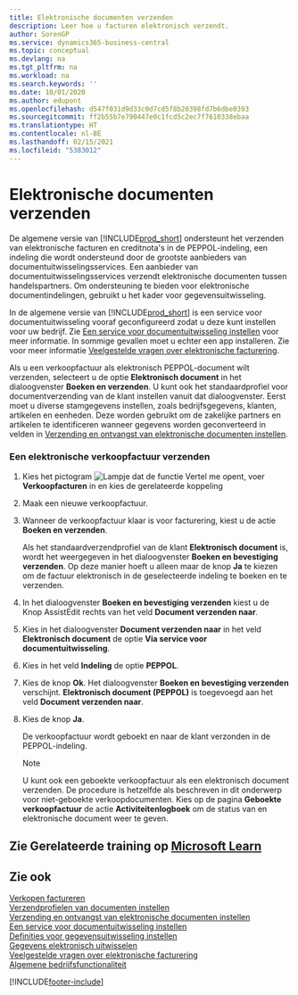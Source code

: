 ```yaml
---
title: Elektronische documenten verzenden
description: Leer hoe u facturen elektronisch verzendt.
author: SorenGP
ms.service: dynamics365-business-central
ms.topic: conceptual
ms.devlang: na
ms.tgt_pltfrm: na
ms.workload: na
ms.search.keywords: ''
ms.date: 10/01/2020
ms.author: edupont
ms.openlocfilehash: d547f031d9d33c0d7cd5f8b20398fd7b6dbe0393
ms.sourcegitcommit: ff2b55b7e790447e0c1fcd5c2ec7f7610338ebaa
ms.translationtype: HT
ms.contentlocale: nl-BE
ms.lasthandoff: 02/15/2021
ms.locfileid: "5383012"
---
```

# <a name="send-electronic-documents"></a>Elektronische documenten verzenden

De algemene versie van [!INCLUDE[prod_short](includes/prod_short.md)] ondersteunt het verzenden van elektronische facturen en creditnota's in de PEPPOL-indeling, een indeling die wordt ondersteund door de grootste aanbieders van documentuitwisselingsservices. Een aanbieder van documentuitwisselingsservices verzendt elektronische documenten tussen handelspartners. Om ondersteuning te bieden voor elektronische documentindelingen, gebruikt u het kader voor gegevensuitwisseling.  

 In de algemene versie van [!INCLUDE[prod_short](includes/prod_short.md)] is een service voor documentuitwisseling vooraf geconfigureerd zodat u deze kunt instellen voor uw bedrijf. Zie [Een service voor documentuitwisseling instellen](across-how-to-set-up-a-document-exchange-service.md) voor meer informatie. In sommige gevallen moet u echter een app installeren. Zie voor meer informatie [Veelgestelde vragen over elektronische facturering](faq-electronic-invoicing.yml).  

 Als u een verkoopfactuur als elektronisch PEPPOL-document wilt verzenden, selecteert u de optie **Elektronisch document** in het dialoogvenster **Boeken en verzenden**. U kunt ook het standaardprofiel voor documentverzending van de klant instellen vanuit dat dialoogvenster. Eerst moet u diverse stamgegevens instellen, zoals bedrijfsgegevens, klanten, artikelen en eenheden. Deze worden gebruikt om de zakelijke partners en artikelen te identificeren wanneer gegevens worden geconverteerd in velden in [Verzending en ontvangst van elektronische documenten instellen](across-how-to-set-up-electronic-document-sending-and-receiving.md).  

### <a name="to-send-an-electronic-sales-invoice"></a>Een elektronische verkoopfactuur verzenden

1. Kies het pictogram ![Lampje dat de functie Vertel me opent](media/ui-search/search_small.png "Vertel me wat u wilt doen"), voer **Verkoopfacturen** in en kies de gerelateerde koppeling  

2. Maak een nieuwe verkoopfactuur.  

3. Wanneer de verkoopfactuur klaar is voor facturering, kiest u de actie **Boeken en verzenden**.  

     Als het standaardverzendprofiel van de klant **Elektronisch document** is, wordt het weergegeven in het dialoogvenster **Boeken en bevestiging verzenden**. Op deze manier hoeft u alleen maar de knop **Ja** te kiezen om de factuur elektronisch in de geselecteerde indeling te boeken en te verzenden.  

4. In het dialoogvenster **Boeken en bevestiging verzenden** kiest u de Knop AssistEdit rechts van het veld **Document verzenden naar**.  

5. Kies in het dialoogvenster **Document verzenden naar** in het veld **Elektronisch document** de optie **Via service voor documentuitwisseling**.  

6. Kies in het veld **Indeling** de optie **PEPPOL**.  

7. Kies de knop **Ok**. Het dialoogvenster **Boeken en bevestiging verzenden** verschijnt. **Elektronisch document (PEPPOL)** is toegevoegd aan het veld **Document verzenden naar**.  

8. Kies de knop **Ja**.  

     De verkoopfactuur wordt geboekt en naar de klant verzonden in de PEPPOL-indeling.  

    > [!NOTE]  
    >  U kunt ook een geboekte verkoopfactuur als een elektronisch document verzenden. De procedure is hetzelfde als beschreven in dit onderwerp voor niet-geboekte verkoopdocumenten. Kies op de pagina **Geboekte verkoopfactuur** de actie **Activiteitenlogboek** om de status van en elektronische document weer te geven.  

## <a name="see-related-training-at-microsoft-learn"></a>Zie Gerelateerde training op [Microsoft Learn](/learn/modules/electronic-documents-dynamics-365-business-central/index)

## <a name="see-also"></a>Zie ook

[Verkopen factureren](sales-how-invoice-sales.md)  
[Verzendprofielen van documenten instellen](sales-how-setup-document-send-profiles.md)  
[Verzending en ontvangst van elektronische documenten instellen](across-how-to-set-up-electronic-document-sending-and-receiving.md)  
[Een service voor documentuitwisseling instellen](across-how-to-set-up-a-document-exchange-service.md)  
[Definities voor gegevensuitwisseling instellen](across-how-to-set-up-data-exchange-definitions.md)  
[Gegevens elektronisch uitwisselen](across-data-exchange.md)  
[Veelgestelde vragen over elektronische facturering](faq-electronic-invoicing.yml)  
[Algemene bedrijfsfunctionaliteit](ui-across-business-areas.md)  


[!INCLUDE[footer-include](includes/footer-banner.md)]